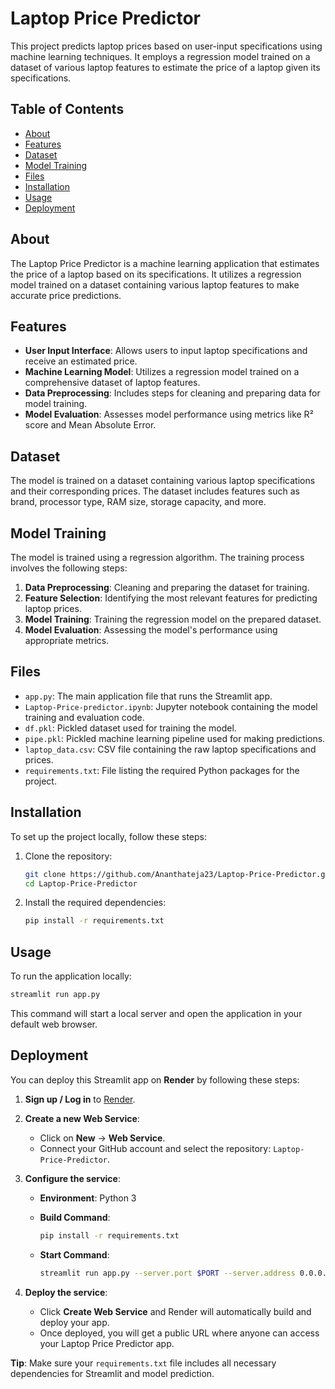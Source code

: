 # Laptop Price Predictor

This project predicts laptop prices based on user-input specifications using machine learning techniques.
It employs a regression model trained on a dataset of various laptop features to estimate the price of a laptop given its specifications.

## Table of Contents

* [About](#about)
* [Features](#features)
* [Dataset](#dataset)
* [Model Training](#model-training)
* [Files](#files)
* [Installation](#installation)
* [Usage](#usage)
* [Deployment](#deployment)


## About

The Laptop Price Predictor is a machine learning application that estimates the price of a laptop based on its specifications.
It utilizes a regression model trained on a dataset containing various laptop features to make accurate price predictions.

## Features

* **User Input Interface**: Allows users to input laptop specifications and receive an estimated price.
* **Machine Learning Model**: Utilizes a regression model trained on a comprehensive dataset of laptop features.
* **Data Preprocessing**: Includes steps for cleaning and preparing data for model training.
* **Model Evaluation**: Assesses model performance using metrics like R² score and Mean Absolute Error.

## Dataset

The model is trained on a dataset containing various laptop specifications and their corresponding prices.
The dataset includes features such as brand, processor type, RAM size, storage capacity, and more.

## Model Training

The model is trained using a regression algorithm.
The training process involves the following steps:

1. **Data Preprocessing**: Cleaning and preparing the dataset for training.
2. **Feature Selection**: Identifying the most relevant features for predicting laptop prices.
3. **Model Training**: Training the regression model on the prepared dataset.
4. **Model Evaluation**: Assessing the model's performance using appropriate metrics.

## Files

* `app.py`: The main application file that runs the Streamlit app.
* `Laptop-Price-predictor.ipynb`: Jupyter notebook containing the model training and evaluation code.
* `df.pkl`: Pickled dataset used for training the model.
* `pipe.pkl`: Pickled machine learning pipeline used for making predictions.
* `laptop_data.csv`: CSV file containing the raw laptop specifications and prices.
* `requirements.txt`: File listing the required Python packages for the project.
## Installation

To set up the project locally, follow these steps:

1. Clone the repository:

   ```bash
   git clone https://github.com/Ananthateja23/Laptop-Price-Predictor.git
   cd Laptop-Price-Predictor
   ```

2. Install the required dependencies:

   ```bash
   pip install -r requirements.txt
   ```

## Usage

To run the application locally:

```bash
streamlit run app.py
```

This command will start a local server and open the application in your default web browser.

## Deployment

You can deploy this Streamlit app on **Render** by following these steps:

1. **Sign up / Log in** to [Render](https://render.com/).

2. **Create a new Web Service**:

   * Click on **New** → **Web Service**.
   * Connect your GitHub account and select the repository: `Laptop-Price-Predictor`.

3. **Configure the service**:

   * **Environment**: Python 3
   * **Build Command**:

     ```bash
     pip install -r requirements.txt
     ```
   * **Start Command**:

     ```bash
     streamlit run app.py --server.port $PORT --server.address 0.0.0.0
     ```

4. **Deploy the service**:

   * Click **Create Web Service** and Render will automatically build and deploy your app.
   * Once deployed, you will get a public URL where anyone can access your Laptop Price Predictor app.

**Tip**: Make sure your `requirements.txt` file includes all necessary dependencies for Streamlit and model prediction.



